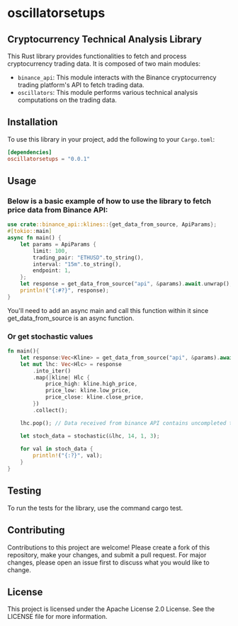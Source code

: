 # oscillatorsetups
## Cryptocurrency Technical Analysis Library

This Rust library provides functionalities to fetch and process cryptocurrency trading data. It is composed of two main modules:

- `binance_api`: This module interacts with the Binance cryptocurrency trading platform's API to fetch trading data.
- `oscillators`: This module performs various technical analysis computations on the trading data.

## Installation

To use this library in your project, add the following to your `Cargo.toml`:

```toml
[dependencies]
oscillatorsetups = "0.0.1"
```

## Usage
### Below is a basic example of how to use the library to fetch price data from Binance API:
```rust
use crate::binance_api::klines::{get_data_from_source, ApiParams};
#[tokio::main]
async fn main() {
    let params = ApiParams {
        limit: 100,
        trading_pair: "ETHUSD".to_string(),
        interval: "15m".to_string(),
        endpoint: 1,
    };
    let response = get_data_from_source("api", &params).await.unwrap();
    println!("{:#?}", response);
}
```
You'll need to add an async main and call this function within it since get_data_from_source is an async function.

### Or get stochastic values
```rust
fn main(){
    let response:Vec<Kline> = get_data_from_source("api", &params).await.unwrap();
    let mut lhc: Vec<Hlc> = response
        .into_iter()
        .map(|kline| Hlc {
            price_high: kline.high_price,
            price_low: kline.low_price,
            price_close: kline.close_price,
        })
        .collect();

    lhc.pop(); // Data received from binance API contains uncompleted tik data. Removing last index on your discretion

    let stoch_data = stochastic(&lhc, 14, 1, 3);
    
    for val in stoch_data {
        println!("{:?}", val);
    }
}

```

## Testing
To run the tests for the library, use the command cargo test.

## Contributing
Contributions to this project are welcome! Please create a fork of this repository, make your changes, and submit a pull request. For major changes, please open an issue first to discuss what you would like to change.

## License
This project is licensed under the Apache License 2.0 License. See the LICENSE file for more information.
